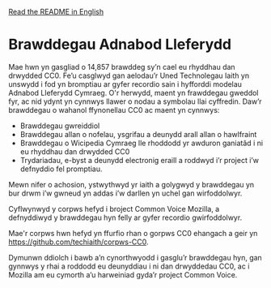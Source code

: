 [Read the README in English](README_en.md)


# Brawddegau Adnabod Lleferydd
Mae hwn yn gasgliad o 14,857 brawddeg sy’n cael eu rhyddhau dan drwydded CC0. Fe’u casglwyd gan aelodau’r Uned Technolegau Iaith yn unswydd i fod yn bromptiau ar gyfer recordio sain i hyfforddi modelau Adnabod Lleferydd Cymraeg. O'r herwydd, maent yn frawddegau gweddol fyr, ac nid ydynt yn cynnwys llawer o nodau a symbolau llai cyffredin. Daw’r brawddegau o wahanol ffynonellau CC0 ac maent yn cynnwys:<br/>

* Brawddegau gwreiddiol
* Brawddegau allan o nofelau, ysgrifau a deunydd arall allan o hawlfraint
* Brawddegau o Wicipedia Cymraeg lle rhoddodd yr awduron ganiatâd i ni eu rhyddhau dan drwydded CC0
* Trydariadau, e-byst a deunydd electronig eraill a roddwyd i’r project i’w defnyddio fel promptiau.

Mewn nifer o achosion, ystwythwyd yr iaith a golygwyd y brawddegau yn bur drwm i’w gwneud yn addas i’w darllen yn uchel gan wirfoddolwyr.

Cyflwynwyd y corpws hefyd i broject Common Voice Mozilla, a defnyddiwyd y brawddegau hyn felly ar gyfer recordio gwirfoddolwyr.

Mae'r corpws hwn hefyd yn ffurfio rhan o gorpws CC0 ehangach a geir yn https://github.com/techiaith/corpws-CC0.

Dymunwn ddiolch i bawb a’n cynorthwyodd i gasglu’r brawddegau hyn, gan gynnwys y rhai a roddodd eu deunyddiau i ni dan drwyddedau CC0, ac i Mozilla am eu cymorth a’u harweiniad gyda’r project Common Voice.

